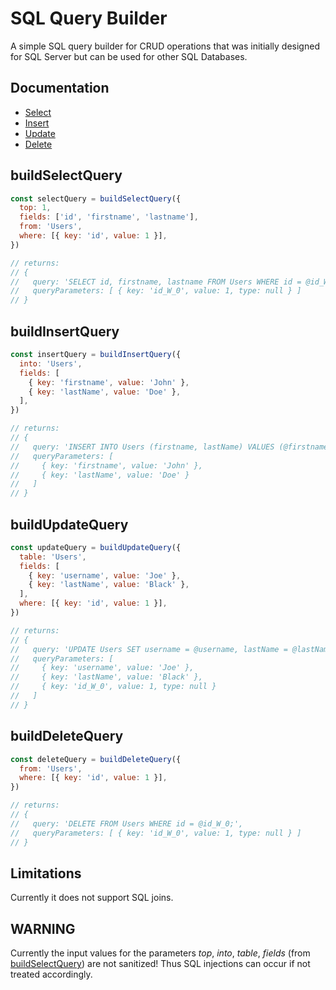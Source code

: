 # SQL Query Builder

A simple SQL query builder for CRUD operations that was initially designed for SQL Server but can be used for other SQL Databases.

## Documentation
* [Select](#buildSelectQuery)
* [Insert](#buildInsertQuery)
* [Update](#buildUpdateQuery)
* [Delete](#buildDeleteQuery)

## buildSelectQuery
```javascript
const selectQuery = buildSelectQuery({
  top: 1,
  fields: ['id', 'firstname', 'lastname'],
  from: 'Users',
  where: [{ key: 'id', value: 1 }],
})

// returns:
// {
//   query: 'SELECT id, firstname, lastname FROM Users WHERE id = @id_W_0;',
//   queryParameters: [ { key: 'id_W_0', value: 1, type: null } ]
// }
```

## buildInsertQuery
```javascript
const insertQuery = buildInsertQuery({
  into: 'Users',
  fields: [
    { key: 'firstname', value: 'John' },
    { key: 'lastName', value: 'Doe' },
  ],
})

// returns:
// {
//   query: 'INSERT INTO Users (firstname, lastName) VALUES (@firstname, @lastName);',
//   queryParameters: [
//     { key: 'firstname', value: 'John' },
//     { key: 'lastName', value: 'Doe' }
//   ]
// }
```

## buildUpdateQuery
```javascript
const updateQuery = buildUpdateQuery({
  table: 'Users',
  fields: [
    { key: 'username', value: 'Joe' },
    { key: 'lastName', value: 'Black' },
  ],
  where: [{ key: 'id', value: 1 }],
})

// returns:
// {
//   query: 'UPDATE Users SET username = @username, lastName = @lastName WHERE id = @id_W_0;',
//   queryParameters: [
//     { key: 'username', value: 'Joe' },
//     { key: 'lastName', value: 'Black' },
//     { key: 'id_W_0', value: 1, type: null }
//   ]
// }
```

## buildDeleteQuery
```javascript
const deleteQuery = buildDeleteQuery({
  from: 'Users',
  where: [{ key: 'id', value: 1 }],
})

// returns:
// {
//   query: 'DELETE FROM Users WHERE id = @id_W_0;',
//   queryParameters: [ { key: 'id_W_0', value: 1, type: null } ]
// }
```

## Limitations
Currently it does not support SQL joins.

## WARNING
Currently the input values for the parameters *top*, *into*, *table*, *fields* (from [buildSelectQuery](#buildSelectQuery)) are not sanitized! Thus SQL injections can occur if not treated accordingly.